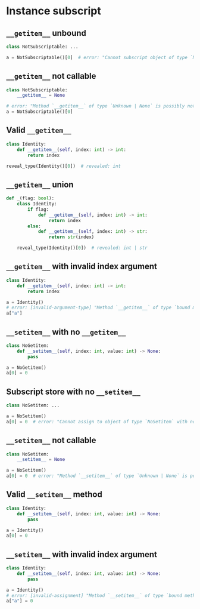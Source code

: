 # Instance subscript

## `__getitem__` unbound

```py
class NotSubscriptable: ...

a = NotSubscriptable()[0]  # error: "Cannot subscript object of type `NotSubscriptable` with no `__getitem__` method"
```

## `__getitem__` not callable

```py
class NotSubscriptable:
    __getitem__ = None

# error: "Method `__getitem__` of type `Unknown | None` is possibly not callable on object of type `NotSubscriptable`"
a = NotSubscriptable()[0]
```

## Valid `__getitem__`

```py
class Identity:
    def __getitem__(self, index: int) -> int:
        return index

reveal_type(Identity()[0])  # revealed: int
```

## `__getitem__` union

```py
def _(flag: bool):
    class Identity:
        if flag:
            def __getitem__(self, index: int) -> int:
                return index
        else:
            def __getitem__(self, index: int) -> str:
                return str(index)

    reveal_type(Identity()[0])  # revealed: int | str
```

## `__getitem__` with invalid index argument

```py
class Identity:
    def __getitem__(self, index: int) -> int:
        return index

a = Identity()
# error: [invalid-argument-type] "Method `__getitem__` of type `bound method Identity.__getitem__(index: int) -> int` cannot be called with key of type `Literal["a"]` on object of type `Identity`"
a["a"]
```

## `__setitem__` with no `__getitem__`

```py
class NoGetitem:
    def __setitem__(self, index: int, value: int) -> None:
        pass

a = NoGetitem()
a[0] = 0
```

## Subscript store with no `__setitem__`

```py
class NoSetitem: ...

a = NoSetitem()
a[0] = 0  # error: "Cannot assign to object of type `NoSetitem` with no `__setitem__` method"
```

## `__setitem__` not callable

```py
class NoSetitem:
    __setitem__ = None

a = NoSetitem()
a[0] = 0  # error: "Method `__setitem__` of type `Unknown | None` is possibly not callable on object of type `NoSetitem`"
```

## Valid `__setitem__` method

```py
class Identity:
    def __setitem__(self, index: int, value: int) -> None:
        pass

a = Identity()
a[0] = 0
```

## `__setitem__` with invalid index argument

```py
class Identity:
    def __setitem__(self, index: int, value: int) -> None:
        pass

a = Identity()
# error: [invalid-assignment] "Method `__setitem__` of type `bound method Identity.__setitem__(index: int, value: int) -> None` cannot be called with a key of type `Literal["a"]` and a value of type `Literal[0]` on object of type `Identity`"
a["a"] = 0
```
